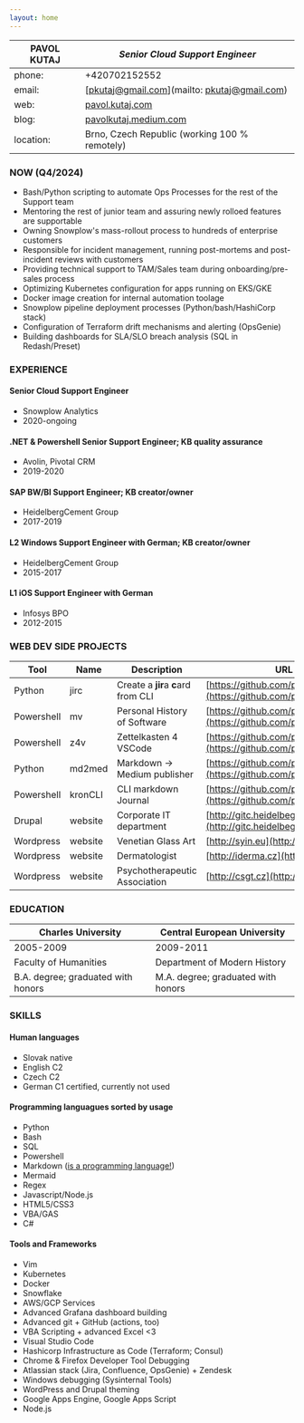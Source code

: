 ```yaml
---
layout: home
---
```


**PAVOL KUTAJ** | _Senior Cloud Support Engineer_
----------------|------------------------------------------------------
phone:          | +420702152552
email:          | [pkutaj@gmail.com](mailto: pkutaj@gmail.com)
web:            | [pavol.kutaj.com](https://pavol.kutaj.com)
blog:           | [pavolkutaj.medium.com](http://pavolkutaj.medium.com)
location:       | Brno, Czech Republic (working 100 % remotely)

### NOW (Q4/2024)
- Bash/Python scripting to automate Ops Processes for the rest of the Support team
- Mentoring the rest of junior team and assuring newly rolloed features are supportable
- Owning Snowplow's mass-rollout process to hundreds of enterprise customers
- Responsible for incident management, running post-mortems and post-incident reviews with customers
- Providing technical support to TAM/Sales team during onboarding/pre-sales process
- Optimizing Kubernetes configuration for apps running on EKS/GKE
- Docker image creation for internal automation toolage
- Snowplow pipeline deployment processes (Python/bash/HashiCorp stack)
- Configuration of Terraform drift mechanisms and alerting (OpsGenie)
- Building dashboards for SLA/SLO breach analysis (SQL in Redash/Preset) 

### EXPERIENCE
#### Senior Cloud Support Engineer
* Snowplow Analytics
* 2020-ongoing

#### .NET & Powershell Senior Support Engineer; KB quality assurance
* Avolin, Pivotal CRM
* 2019-2020
 
#### SAP BW/BI Support Engineer; KB creator/owner
* HeidelbergCement Group
* 2017-2019
  
#### L2 Windows Support Engineer with German; KB creator/owner 
* HeidelbergCement Group
* 2015-2017
  
#### L1 iOS Support Engineer with German
* Infosys BPO
* 2012-2015

### WEB DEV SIDE PROJECTS

Tool       | Name    | Description                         | URL
-----------|---------|-------------------------------------|-----------------------------------------------------------------------
Python     | jirc    | Create a **jir**a **c**ard from CLI | [https://github.com/pkutaj/jirc](https://github.com/pkutaj/jirc)
Powershell | mv      | Personal History of Software        | [https://github.com/pkutaj/mv](https://github.com/pkutaj/mv)
Powershell | z4v     | Zettelkasten 4 VSCode               | [https://github.com/pkutaj/z4v](https://github.com/pkutaj/z4v)
Python     | md2med  | Markdown → Medium publisher         | [https://github.com/pkutaj/md2med](https://github.com/pkutaj/md2med)
Powershell | kronCLI | CLI markdown Journal                | [https://github.com/pkutaj/kronCLI](https://github.com/pkutaj/kronCLI)
Drupal     | website | Corporate IT department             | [http://gitc.heidelbegcement.com](http://gitc.heidelbegcement.com)
Wordpress  | website | Venetian Glass Art                  | [http://syin.eu](http://syin.eu)
Wordpress  | website | Dermatologist                       | [http://iderma.cz](http://iderma.cz)
Wordpress  | website | Psychotherapeutic Association       | [http://csgt.cz](http://csgt.cz)

### EDUCATION 

Charles University                 | Central European University
-----------------------------------|-----------------------------------
2005-2009                          | 2009-2011
Faculty of Humanities              | Department of Modern History
B.A. degree; graduated with honors | M.A. degree; graduated with honors

### SKILLS
#### Human languages
* Slovak native 
* English C2
* Czech C2
* German C1 certified, currently not used
 
#### Programming languagues sorted by usage
* Python
* Bash
* SQL
* Powershell
* Markdown ([is a programming language!](https://dev.to/dendron/vscode-markdown-edition-e73))
* Mermaid
* Regex 
* Javascript/Node.js
* HTML5/CSS3 
* VBA/GAS 
* C# 

#### Tools and Frameworks
* Vim
* Kubernetes
* Docker
* Snowflake
* AWS/GCP Services
* Advanced Grafana dashboard building
* Advanced git + GitHub (actions, too)
* VBA Scripting + advanced Excel <3
* Visual Studio Code
* Hashicorp Infrastructure as Code (Terraform; Consul)
* Chrome & Firefox Developer Tool Debugging
* Atlassian stack (Jira, Confluence, OpsGenie) + Zendesk
* Windows debugging (Sysinternal Tools)
* WordPress and Drupal theming
* Google Apps Engine, Google Apps Script
* Node.js
 
 